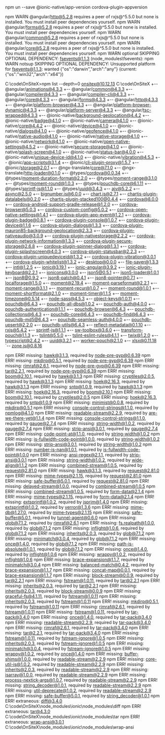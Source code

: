 npm un --save @ionic-native/app-version cordova-plugin-appversion

npm WARN @angular/http@5.2.8 requires a peer of rxjs@^5.5.0 but none is installed. You must install peer dependencies yourself.
npm WARN @angular/forms@5.2.8 requires a peer of rxjs@^5.5.0 but none is installed. You must install peer dependencies yourself.
npm WARN @angular/common@5.2.8 requires a peer of rxjs@^5.5.0 but none is installed. You must install peer dependencies yourself.
npm WARN @angular/core@5.2.8 requires a peer of rxjs@^5.5.0 but none is installed. You must install peer dependencies yourself.
npm WARN optional SKIPPING OPTIONAL DEPENDENCY: fsevents@1.1.3 (node_modules\fsevents):
npm WARN notsup SKIPPING OPTIONAL DEPENDENCY: Unsupported platform for fsevents@1.1.3: wanted {"os":"darwin","arch":"any"} (current: {"os":"win32","arch":"x64"})


C:\code\OnSiteX>npm list --depth=0
onsitex@10.12.13 C:\code\OnSiteX
+-- @angular/animations@4.3.3
+-- @angular/common@4.3.3
+-- @angular/compiler@4.3.3
+-- @angular/compiler-cli@4.3.3
+-- @angular/core@4.3.3
+-- @angular/forms@4.3.3
+-- @angular/http@4.3.3
+-- @angular/platform-browser@4.3.3
+-- @angular/platform-browser-dynamic@4.3.3
+-- @angular/platform-server@4.3.3
+-- @angular/tsc-wrapped@4.3.3
+-- @ionic-native/background-geolocation@4.4.2
+-- @ionic-native/badge@4.1.0
+-- @ionic-native/camera@4.1.0
+-- @ionic-native/core@4.4.2
+-- @ionic-native/device@4.1.0
+-- @ionic-native/dialogs@4.1.0
+-- @ionic-native/geofence@4.1.0
+-- @ionic-native/native-audio@4.1.0
+-- @ionic-native/native-storage@4.1.0
+-- @ionic-native/network@4.1.0
+-- @ionic-native/open-native-settings@4.5.2
+-- @ionic-native/secure-storage@4.1.0
+-- @ionic-native/splash-screen@4.1.0
+-- @ionic-native/status-bar@4.0.0
+-- @ionic-native/unique-device-id@4.1.0
+-- @ionic-native/vibration@4.5.3
+-- @ionic/app-scripts@3.1.4
+-- @ionic/cli-plugin-proxy@1.5.7
+-- @ionic/storage@2.0.1
+-- @ngx-translate/core@7.1.0
+-- @ngx-translate/http-loader@0.1.0
+-- @types/cordova@0.0.34
+-- @types/moment-duration-format@2.2.0
+-- @types/moment-range@3.1.0
+-- @types/moment-round@1.0.3
+-- @types/pouchdb-core@6.1.11
+-- @types/sprintf-js@1.1.0
+-- @types/uuid@3.4.3
+-- ajv@5.2.2
+-- async@2.5.0
+-- bignumber.js@6.0.0
+-- chart.js@2.7.1
+-- chartjs-plugin-datalabels@0.2.0
+-- chartjs-plugin-stacked100@0.4.4
+-- cordova@8.0.0
+-- cordova-android-support-gradle-release@1.2.0
+-- cordova-browser@5.0.3
+-- cordova-custom-config@5.0.2
+-- cordova-open-native-settings@1.4.1
+-- cordova-plugin-app-event@1.2.1
+-- cordova-plugin-badge@0.8.1
+-- cordova-plugin-console@1.0.7
+-- cordova-plugin-device@1.1.6
+-- cordova-plugin-dialogs@1.3.3
+-- cordova-plugin-mauron85-background-geolocation@2.3.3
+-- cordova-plugin-nativeaudio@3.0.9
+-- cordova-plugin-nativestorage@2.2.2
+-- cordova-plugin-network-information@1.3.3
+-- cordova-plugin-secure-storage@2.6.8
+-- cordova-plugin-spinner-dialog@1.3.1
+-- cordova-plugin-splashscreen@4.0.3
+-- cordova-plugin-statusbar@2.2.3
+-- cordova-plugin-uniquedeviceid@1.3.2
+-- cordova-plugin-vibration@3.0.1
+-- cordova-plugin-whitelist@1.3.2
+-- desktop@0.0.0
+-- file-saver@1.3.3
+-- intl@1.2.5
+-- ionic@3.19.1
+-- ionic-angular@3.9.2
+-- ionic-plugin-keyboard@2.2.1
+-- ionicons@3.0.0
+-- json5@0.5.1
+-- json5-loader@1.0.1
+-- json8@0.9.2
+-- json8-patch@0.4.1
+-- json8-pointer@0.7.1
+-- localforage@1.5.0
+-- moment@2.19.4
+-- moment-parseformat@2.2.1
+-- moment-range@3.1.1
+-- moment-recur@1.0.7
+-- moment-round@1.0.1
+-- moment-shortformat@2.1.0
+-- moment-timer@1.1.5
+-- moment-timezone@0.5.14
+-- node-sass@4.5.3
+-- object-keys@1.0.11
+-- pouchdb@6.4.3
+-- pouchdb-all-dbs@1.0.2
+-- pouchdb-auth@4.0.0
+-- pouchdb-authentication@1.1.1
+-- pouchdb-browser@6.4.3
+-- pouchdb-collections@6.4.3
+-- pouchdb-core@6.4.3
+-- pouchdb-find@6.4.3
+-- pouchdb-md5@6.4.3
+-- pouchdb-seamless-auth@4.0.0
+-- pouchdb-upsert@2.2.0
+-- pouchdb-utils@6.4.3
+-- reflect-metadata@0.1.10
+-- rxjs@5.4.2
+-- sprintf-js@1.1.1
+-- sw-toolbox@3.6.0
+-- transform-pouch@1.1.3
+-- tslint@5.5.0
+-- tslint-eslint-rules@4.1.1
+-- twix@1.2.0
+-- typescript@2.4.2
+-- uuid@3.2.1
+-- worker-pouch@2.1.0
+-- xlsx@0.11.18
`-- zone.js@0.8.16

npm ERR! missing: hawk@3.1.3, required by node-pre-gyp@0.6.39
npm ERR! missing: mkdirp@0.5.1, required by node-pre-gyp@0.6.39
npm ERR! missing: rimraf@2.6.1, required by node-pre-gyp@0.6.39
npm ERR! missing: tar@2.2.1, required by node-pre-gyp@0.6.39
npm ERR! missing: boom@2.10.1, required by hawk@3.1.3
npm ERR! missing: cryptiles@2.0.5, required by hawk@3.1.3
npm ERR! missing: hoek@2.16.3, required by hawk@3.1.3
npm ERR! missing: sntp@1.0.9, required by hawk@3.1.3
npm ERR! missing: hoek@2.16.3, required by boom@2.10.1
npm ERR! missing: boom@2.10.1, required by cryptiles@2.0.5
npm ERR! missing: hoek@2.16.3, required by sntp@1.0.9
npm ERR! missing: minimist@0.0.8, required by mkdirp@0.5.1
npm ERR! missing: console-control-strings@1.1.0, required by npmlog@4.1.0
npm ERR! missing: readable-stream@2.2.9, required by are-we-there-yet@1.1.4
npm ERR! missing: console-control-strings@1.1.0, required by gauge@2.7.4
npm ERR! missing: string-width@1.0.2, required by gauge@2.7.4
npm ERR! missing: strip-ansi@3.0.1, required by gauge@2.7.4
npm ERR! missing: code-point-at@1.1.0, required by string-width@1.0.2
npm ERR! missing: is-fullwidth-code-point@1.0.0, required by string-width@1.0.2
npm ERR! missing: strip-ansi@3.0.1, required by string-width@1.0.2
npm ERR! missing: number-is-nan@1.0.1, required by is-fullwidth-code-point@1.0.0
npm ERR! missing: ansi-regex@2.1.1, required by strip-ansi@3.0.1
npm ERR! missing: string-width@1.0.2, required by wide-align@1.1.2
npm ERR! missing: combined-stream@1.0.5, required by request@2.81.0
npm ERR! missing: hawk@3.1.3, required by request@2.81.0
npm ERR! missing: mime-types@2.1.15, required by request@2.81.0
npm ERR! missing: safe-buffer@5.0.1, required by request@2.81.0
npm ERR! missing: delayed-stream@1.0.0, required by combined-stream@1.0.5
npm ERR! missing: combined-stream@1.0.5, required by form-data@2.1.4
npm ERR! missing: mime-types@2.1.15, required by form-data@2.1.4
npm ERR! missing: extsprintf@1.0.2, required by jsprim@1.4.0
npm ERR! missing: extsprintf@1.0.2, required by verror@1.3.6
npm ERR! missing: mime-db@1.27.0, required by mime-types@2.1.15
npm ERR! missing: safe-buffer@5.0.1, required by tunnel-agent@0.6.0
npm ERR! missing: glob@7.1.2, required by rimraf@2.6.1
npm ERR! missing: fs.realpath@1.0.0, required by glob@7.1.2
npm ERR! missing: inflight@1.0.6, required by glob@7.1.2
npm ERR! missing: inherits@2.0.3, required by glob@7.1.2
npm ERR! missing: minimatch@3.0.4, required by glob@7.1.2
npm ERR! missing: once@1.4.0, required by glob@7.1.2
npm ERR! missing: path-is-absolute@1.0.1, required by glob@7.1.2
npm ERR! missing: once@1.4.0, required by inflight@1.0.6
npm ERR! missing: wrappy@1.0.2, required by inflight@1.0.6
npm ERR! missing: brace-expansion@1.1.7, required by minimatch@3.0.4
npm ERR! missing: balanced-match@0.4.2, required by brace-expansion@1.1.7
npm ERR! missing: concat-map@0.0.1, required by brace-expansion@1.1.7
npm ERR! missing: block-stream@0.0.9, required by tar@2.2.1
npm ERR! missing: fstream@1.0.11, required by tar@2.2.1
npm ERR! missing: inherits@2.0.3, required by tar@2.2.1
npm ERR! missing: inherits@2.0.3, required by block-stream@0.0.9
npm ERR! missing: graceful-fs@4.1.11, required by fstream@1.0.11
npm ERR! missing: inherits@2.0.3, required by fstream@1.0.11
npm ERR! missing: mkdirp@0.5.1, required by fstream@1.0.11
npm ERR! missing: rimraf@2.6.1, required by fstream@1.0.11
npm ERR! missing: fstream@1.0.11, required by tar-pack@3.4.0
npm ERR! missing: once@1.4.0, required by tar-pack@3.4.0
npm ERR! missing: readable-stream@2.2.9, required by tar-pack@3.4.0
npm ERR! missing: rimraf@2.6.1, required by tar-pack@3.4.0
npm ERR! missing: tar@2.2.1, required by tar-pack@3.4.0
npm ERR! missing: fstream@1.0.11, required by fstream-ignore@1.0.5
npm ERR! missing: inherits@2.0.3, required by fstream-ignore@1.0.5
npm ERR! missing: minimatch@3.0.4, required by fstream-ignore@1.0.5
npm ERR! missing: wrappy@1.0.2, required by once@1.4.0
npm ERR! missing: buffer-shims@1.0.0, required by readable-stream@2.2.9
npm ERR! missing: core-util-is@1.0.2, required by readable-stream@2.2.9
npm ERR! missing: inherits@2.0.3, required by readable-stream@2.2.9
npm ERR! missing: isarray@1.0.0, required by readable-stream@2.2.9
npm ERR! missing: process-nextick-args@1.0.7, required by readable-stream@2.2.9
npm ERR! missing: string_decoder@1.0.1, required by readable-stream@2.2.9
npm ERR! missing: util-deprecate@1.0.2, required by readable-stream@2.2.9
npm ERR! missing: safe-buffer@5.0.1, required by string_decoder@1.0.1
npm ERR! extraneous: diff@3.4.0 C:\code\OnSiteX\node_modules\ionic\node_modules\diff
npm ERR! extraneous: tar@4.3.0 C:\code\OnSiteX\node_modules\ionic\node_modules\tar
npm ERR! extraneous: wrap-ansi@3.0.1 C:\code\OnSiteX\node_modules\ionic\node_modules\wrap-ansi
